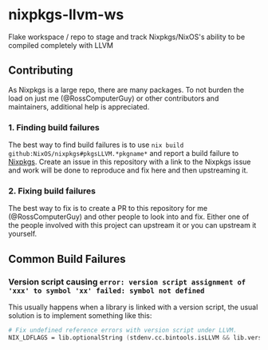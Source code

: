 # nixpkgs-llvm-ws

Flake workspace / repo to stage and track Nixpkgs/NixOS's ability to be compiled completely with LLVM

## Contributing

As Nixpkgs is a large repo, there are many packages. To not burden the load on just me (@RossComputerGuy)
or other contributors and maintainers, additional help is appreciated.

### 1. Finding build failures

The best way to find build failures is to use `nix build github:NixOS/nixpkgs#pkgsLLVM.*pkgname*` and
report a build failure to [Nixpkgs](https://github.com/NixOS/nixpkgs). Create an issue in this repository
with a link to the Nixpkgs issue and work will be done to reproduce and fix here and then upstreaming it.

### 2. Fixing build failures

The best way to fix is to create a PR to this repository for me (@RossComputerGuy) and other people to
look into and fix. Either one of the people involved with this project can upstream it or you can upstream it
yourself.

## Common Build Failures

### Version script causing `error: version script assignment of 'xxx' to symbol 'xx' failed: symbol not defined`

This usually happens when a library is linked with a version script, the usual solution is to implement something
like this:

```nix
# Fix undefined reference errors with version script under LLVM.
NIX_LDFLAGS = lib.optionalString (stdenv.cc.bintools.isLLVM && lib.versionAtLeast stdenv.cc.bintools.version "17") "--undefined-version";
```
